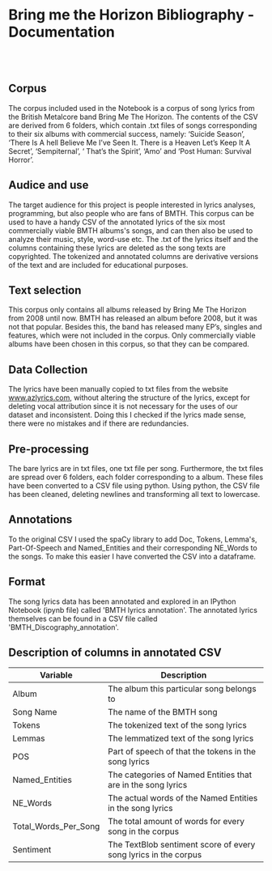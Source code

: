 # Bring me the Horizon Bibliography - Documentation


<br>
<br>

## Corpus
The corpus included used in the Notebook is a corpus of song lyrics from the British Metalcore band Bring Me The Horizon. The contents of the CSV are derived from 6 folders, which contain .txt files of songs corresponding to their six albums with commercial success, namely: ‘Suicide Season’, ‘There Is A hell Believe Me I’ve Seen It. There is a Heaven Let’s Keep It A Secret’, ‘Sempiternal’, ‘ That’s the Spirit’, ‘Amo’ and ‘Post Human: Survival Horror’. 
<br>
## Audice and use
The target audience for this project is people interested in lyrics analyses, programming, but also people who are fans of BMTH. This corpus can be used to have a handy CSV of the annotated lyrics of the six most commercially viable BMTH albums's songs, and can then also be used to analyze their music, style, word-use etc. The .txt of the lyrics itself and the columns containing these lyrics are deleted as the song texts are copyrighted. The tokenized and annotated columns are derivative versions of the text and are included for educational purposes.
## Text selection
This corpus only contains all albums released by Bring Me The Horizon from 2008 until now. BMTH has released an album before 2008, but it was not that popular. Besides this, the band has released many EP’s, singles and features, which were not included in the corpus. Only commercially viable albums have been chosen in this corpus, so that they can be compared.
<br>
## Data Collection
The lyrics have been manually copied to txt files from the website www.azlyrics.com, without altering the structure of the lyrics, except for deleting vocal attribution since it is not necessary for the uses of our dataset and inconsistent. Doing this I checked if the lyrics made sense, there were no mistakes and if there are redundancies. 
<br>
## Pre-processing
The bare lyrics are in txt files, one txt file per song. Furthermore, the txt files are spread over 6 folders, each folder corresponding to a album. These files have been converted to a CSV file using python. Using python, the CSV file has been cleaned, deleting newlines and transforming all text to lowercase.
<br>
## Annotations
To the original CSV I used the spaCy library to add Doc, Tokens, Lemma's, Part-Of-Speech and Named_Entities and their corresponding NE_Words to the songs. To make this easier I have converted the CSV into a dataframe. 
<br>
## Format
The song lyrics data has been annotated and explored in an IPython Notebook (ipynb file) called 'BMTH lyrics annotation'. The annotated lyrics themselves can be found in a CSV file called 'BMTH_Discography_annotation'.
<br>
## Description of columns in annotated CSV 
| Variable | Description |
| --- | ----------- |
| Album | The album this particular song belongs to |
| Song Name | The name of the BMTH song |
| Tokens | The tokenized text of the song lyrics |
| Lemmas | The lemmatized text of the song lyrics |
| POS | Part of speech of that the tokens in the song lyrics |
| Named_Entities | The categories of Named Entities that are in the song lyrics |
| NE_Words | The actual words of the Named Entities in the song lyrics |
| Total_Words_Per_Song | The total amount of words for every song in the corpus |
| Sentiment | The TextBlob sentiment score of every song lyrics in the corpus |
<br>

